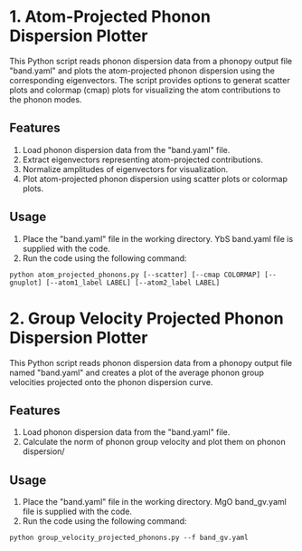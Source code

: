 # 1. Atom-Projected Phonon Dispersion Plotter

This Python script reads phonon dispersion data from a phonopy output file "band.yaml" and plots the atom-projected phonon dispersion using the corresponding eigenvectors. The script provides options to generat scatter plots and colormap (cmap) plots for visualizing the atom contributions to the phonon modes.

## Features
1. Load phonon dispersion data from the "band.yaml" file.
2. Extract eigenvectors representing atom-projected contributions.
3. Normalize amplitudes of eigenvectors for visualization.
4. Plot atom-projected phonon dispersion using scatter plots or colormap plots.

## Usage
1. Place the "band.yaml" file in the working directory. YbS band.yaml file is supplied with the code.
2. Run the code using the following command:

```shell
python atom_projected_phonons.py [--scatter] [--cmap COLORMAP] [--gnuplot] [--atom1_label LABEL] [--atom2_label LABEL]
```

# 2.  Group Velocity Projected Phonon Dispersion Plotter

This Python script reads phonon dispersion data from a phonopy output file named "band.yaml" and creates a plot of the average phonon group velocities projected onto the phonon dispersion curve. 

## Features
1. Load phonon dispersion data from the "band.yaml" file.
2. Calculate the norm of phonon group velocity and plot them on phonon dispersion/

## Usage
1. Place the "band.yaml" file in the working directory. MgO band_gv.yaml file is supplied with the code.
2. Run the code using the following command:

```shell
python group_velocity_projected_phonons.py --f band_gv.yaml
```
